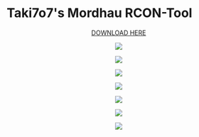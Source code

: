 # Taki7o7's Mordhau RCON-Tool

<p align="center">
  <a href="https://github.com/WaGi-Coding/mordhau-rcon-tool/releases/">DOWNLOAD HERE</a>
</p>

<p align="center">
  <img src="https://i.imgur.com/KqXFWat.png">
</p>

<p align="center">
  <img src="https://i.imgur.com/n5nrFtX.png">
</p>

<p align="center">
  <img src="https://i.imgur.com/OS5jvUP.png">
</p>

<p align="center">
  <img src="https://i.imgur.com/eNGJWJ2.png">
</p>

<p align="center">
  <img src="https://i.imgur.com/85UYKv6.png">
</p>

<p align="center">
  <img src="https://i.imgur.com/ALuYofk.png">
</p>

<p align="center">
  <img src="https://i.imgur.com/6s7kiLV.png">
</p>
